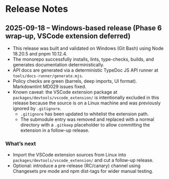 <!--
Copyright (c) 2024 Themba Mzumara
This file is part of SwissJS Framework. All rights reserved.
Licensed under the MIT License. See LICENSE in the project root for license information.
-->

# Release Notes

## 2025-09-18 – Windows-based release (Phase 6 wrap-up, VSCode extension deferred)

- This release was built and validated on Windows (Git Bash) using Node 18.20.5 and pnpm 10.12.4.
- The monorepo successfully installs, lints, type-checks, builds, and generates documentation deterministically.
- API docs are generated via a deterministic TypeDoc JS API runner at `tools/docs-runner/generate.mjs`.
- Policy checks are green (barrels, deep imports, UI format). Markdownlint MD029 issues fixed.
- Known caveat: the VSCode extension package at `packages/devtools/vscode_extension/` is intentionally excluded in this release because the source is on a Linux machine and was previously ignored by `.gitignore`.
  - `.gitignore` has been updated to whitelist the extension path.
  - The submodule entry was removed and replaced with a normal directory with a `.gitkeep` placeholder to allow committing the extension in a follow-up release.

### What’s next

- Import the VSCode extension sources from Linux into `packages/devtools/vscode_extension/` and cut a follow-up release.
- Optional: introduce a pre-release (RC/canary) channel using Changesets pre mode and npm dist-tags for wider manual testing.
